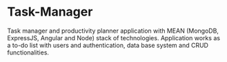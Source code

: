 # Task-Manager
Task manager and productivity planner application with MEAN (MongoDB, ExpressJS, Angular and Node) stack of technologies. Application works as a to-do list with users and authentication, data base system and CRUD functionalities.
